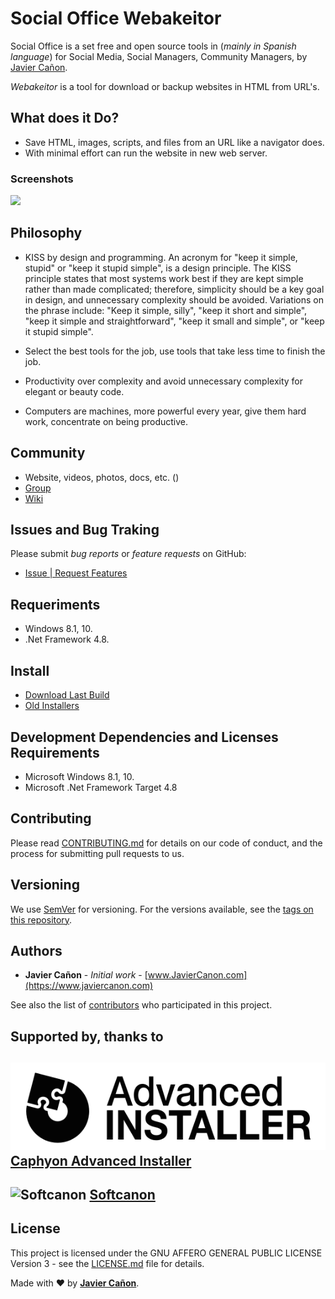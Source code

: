 ﻿# Social Office Webakeitor #

Social Office is a set free and open source tools in (*mainly in Spanish language*) for Social Media, Social Managers, Community Managers, 
by [Javier Cañon](http://www.javiercanon.com).

*Webakeitor* is a tool for download or backup websites in HTML from URL's.

## What does it Do? ##

* Save HTML, images, scripts, and files from an URL like a navigator does.
* With minimal effort can run the website in new web server. 

### Screenshots

![](docs/img/screenshoot1.png?raw=true)


## Philosophy
* KISS by design and programming. An acronym for "keep it simple, stupid" or "keep it stupid simple", is a design principle. The KISS principle states that most systems work best if they are kept simple rather than made complicated; therefore, simplicity should be a key goal in design, and unnecessary complexity should be avoided. Variations on the phrase include: "Keep it simple, silly", "keep it short and simple", "keep it simple and straightforward", "keep it small and simple", or "keep it stupid simple".

* Select the best tools for the job, use tools that take less time to finish the job.
* Productivity over complexity and avoid unnecessary complexity for elegant or beauty code.

* Computers are machines, more powerful every year, give them hard work, concentrate on being productive.


## Community ##

* Website, videos, photos, docs, etc. ()
* [Group](https://www.facebook.com/groups/socialoffice/)
* [Wiki](https://github.com/JavierCanon/Social-Office-Webakeitor/wiki)

## Issues and Bug Traking ##
Please submit *bug reports* or *feature requests* on GitHub:
* [Issue | Request Features](https://github.com/JavierCanon/Social-Office-Webakeitor/issues)

## Requeriments ##

* Windows 8.1, 10.
* .Net Framework 4.8.

## Install 

* [Download Last Build](https://github.com/JavierCanon/Social-Office-Webakeitor/releases)
* [Old Installers](https://github.com/JavierCanon/Social-Office-Webakeitor/releases)

## Development Dependencies and Licenses Requirements ##

* Microsoft Windows 8.1, 10.
* Microsoft .Net Framework Target 4.8

## Contributing

Please read [CONTRIBUTING.md](/CONTRIBUTING.md) for details on our code of conduct, and the process for submitting pull requests to us.


## Versioning

We use [SemVer](http://semver.org/) for versioning. For the versions available, see the [tags on this repository](https://github.com/your/project/tags). 

## Authors

* **Javier Cañon** - *Initial work* - [www.JavierCanon.com](https://www.javiercanon.com)

See also the list of [contributors](/AUTHORS.md) who participated in this project.


## Supported by, thanks to 
![Caphyon](https://raw.githubusercontent.com/JavierCanon/Social-Office-Browser/master/docs/img/advanced-installer-iconNavLogo.png)
[Caphyon Advanced Installer](https://www.advancedinstaller.com) 
--
![Softcanon](https://raw.githubusercontent.com/JavierCanon/Social-Office-Webakeitor/master/docs/images/logo_softcanon_200x75.gif) 
[Softcanon](https://www.softcanon.com)
--

## License

This project is licensed under the GNU AFFERO GENERAL PUBLIC LICENSE Version 3 - see the [LICENSE.md](/LICENSE.md) file for details.

Made with ❤️ by **[Javier Cañon](https://www.javiercanon.com)**.





